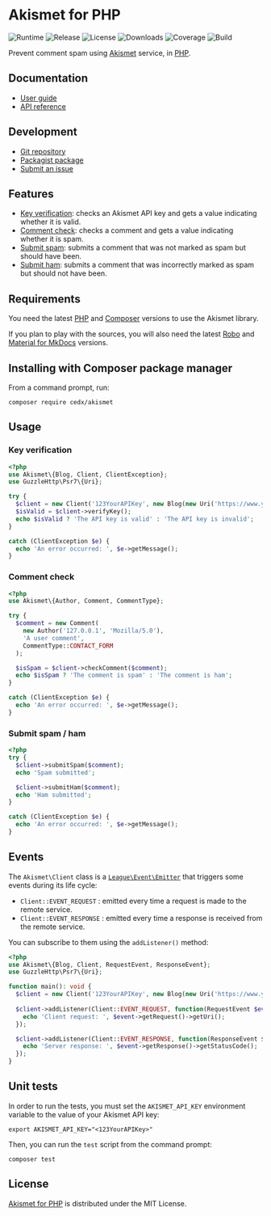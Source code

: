 # Akismet for PHP
![Runtime](https://img.shields.io/packagist/php-v/cedx/akismet.svg) ![Release](https://img.shields.io/packagist/v/cedx/akismet.svg) ![License](https://img.shields.io/packagist/l/cedx/akismet.svg) ![Downloads](https://img.shields.io/packagist/dt/cedx/akismet.svg) ![Coverage](https://coveralls.io/repos/github/cedx/akismet.php/badge.svg) ![Build](https://travis-ci.com/cedx/akismet.php.svg)

Prevent comment spam using [Akismet](https://akismet.com) service, in [PHP](https://secure.php.net).

## Documentation
- [User guide](https://dev.belin.io/akismet.php)
- [API reference](https://dev.belin.io/akismet.php/api)

## Development
- [Git repository](https://github.com/cedx/akismet.php)
- [Packagist package](https://packagist.org/packages/cedx/akismet)
- [Submit an issue](https://github.com/cedx/akismet.php/issues)

## Features
- [Key verification](https://akismet.com/development/api/#verify-key): checks an Akismet API key and gets a value indicating whether it is valid.
- [Comment check](https://akismet.com/development/api/#comment-check): checks a comment and gets a value indicating whether it is spam.
- [Submit spam](https://akismet.com/development/api/#submit-spam): submits a comment that was not marked as spam but should have been.
- [Submit ham](https://akismet.com/development/api/#submit-ham): submits a comment that was incorrectly marked as spam but should not have been.

## Requirements
You need the latest [PHP](https://secure.php.net) and [Composer](https://getcomposer.org) versions to use the Akismet library.

If you plan to play with the sources, you will also need the latest [Robo](https://robo.li) and [Material for MkDocs](https://squidfunk.github.io/mkdocs-material) versions.

## Installing with Composer package manager
From a command prompt, run:

```shell
composer require cedx/akismet
```

## Usage

### Key verification

```php
<?php
use Akismet\{Blog, Client, ClientException};
use GuzzleHttp\Psr7\{Uri};

try {
  $client = new Client('123YourAPIKey', new Blog(new Uri('https://www.yourblog.com')));
  $isValid = $client->verifyKey();
  echo $isValid ? 'The API key is valid' : 'The API key is invalid';
}

catch (ClientException $e) {
  echo 'An error occurred: ', $e->getMessage();
}
```

### Comment check

```php
<?php
use Akismet\{Author, Comment, CommentType};

try {
  $comment = new Comment(
    new Author('127.0.0.1', 'Mozilla/5.0'),
    'A user comment',
    CommentType::CONTACT_FORM
  );

  $isSpam = $client->checkComment($comment);
  echo $isSpam ? 'The comment is spam' : 'The comment is ham';
}

catch (ClientException $e) {
  echo 'An error occurred: ', $e->getMessage();
}
```

### Submit spam / ham

```php
<?php
try {
  $client->submitSpam($comment);
  echo 'Spam submitted';

  $client->submitHam($comment);
  echo 'Ham submitted';
}

catch (ClientException $e) {
  echo 'An error occurred: ', $e->getMessage();
}
```

## Events
The `Akismet\Client` class is a [`League\Event\Emitter`](https://event.thephpleague.com/2.0/emitter/basic-usage) that triggers some events during its life cycle:

- `Client::EVENT_REQUEST` : emitted every time a request is made to the remote service.
- `Client::EVENT_RESPONSE` : emitted every time a response is received from the remote service.

You can subscribe to them using the `addListener()` method:

```php
<?php
use Akismet\{Blog, Client, RequestEvent, ResponseEvent};
use GuzzleHttp\Psr7\{Uri};

function main(): void {
  $client = new Client('123YourAPIKey', new Blog(new Uri('https://www.yourblog.com')));
  
  $client->addListener(Client::EVENT_REQUEST, function(RequestEvent $event) {
    echo 'Client request: ', $event->getRequest()->getUri();
  });

  $client->addListener(Client::EVENT_RESPONSE, function(ResponseEvent $event) {
    echo 'Server response: ', $event->getResponse()->getStatusCode();
  });
}
```

## Unit tests
In order to run the tests, you must set the `AKISMET_API_KEY` environment variable to the value of your Akismet API key:

```shell
export AKISMET_API_KEY="<123YourAPIKey>"
```

Then, you can run the `test` script from the command prompt:

```shell
composer test
```

## License
[Akismet for PHP](https://dev.belin.io/akismet.php) is distributed under the MIT License.
